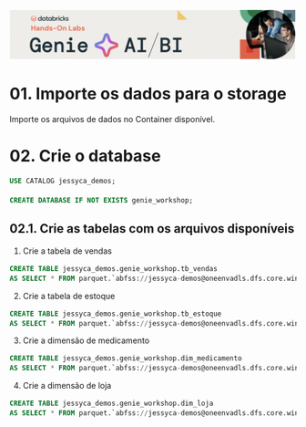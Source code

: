 <img src="https://raw.githubusercontent.com/Databricks-BR/genie_ai_bi/main/images/header_genie.png">

# 01. Importe os dados para o storage

Importe os arquivos de dados no Container disponível.

# 02. Crie o database
``` sql
USE CATALOG jessyca_demos;

CREATE DATABASE IF NOT EXISTS genie_workshop;

```

## 02.1. Crie as tabelas com os arquivos disponíveis

1. Crie a tabela de vendas
``` sql
CREATE TABLE jessyca_demos.genie_workshop.tb_vendas
AS SELECT * FROM parquet.`abfss://jessyca-demos@oneenvadls.dfs.core.windows.net/genie-workshop/dados/vendas.parquet`
```
2. Crie a tabela de estoque
``` sql
CREATE TABLE jessyca_demos.genie_workshop.tb_estoque
AS SELECT * FROM parquet.`abfss://jessyca-demos@oneenvadls.dfs.core.windows.net/genie-workshop/dados/estoque.parquet`;
```
3. Crie a dimensão de medicamento
``` sql
CREATE TABLE jessyca_demos.genie_workshop.dim_medicamento
AS SELECT * FROM parquet.`abfss://jessyca-demos@oneenvadls.dfs.core.windows.net/genie-workshop/dados/dim_medicamento.parquet`;
```
4. Crie a dimensão de loja
``` sql
CREATE TABLE jessyca_demos.genie_workshop.dim_loja
AS SELECT * FROM parquet.`abfss://jessyca-demos@oneenvadls.dfs.core.windows.net/genie-workshop/dados/dim_loja.parquet`;
```





